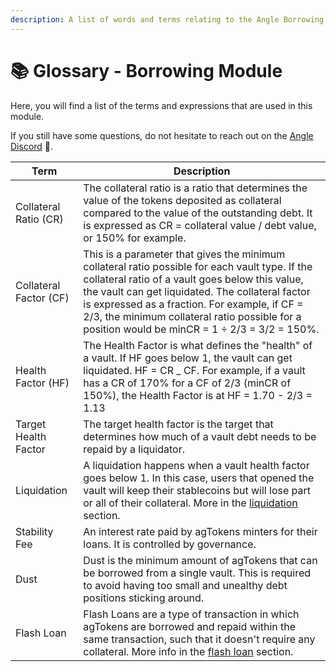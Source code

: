 ```yaml
---
description: A list of words and terms relating to the Angle Borrowing Module
---
```


# 📚 Glossary - Borrowing Module

Here, you will find a list of the terms and expressions that are used in this module.

If you still have some questions, do not hesitate to reach out on the [Angle Discord](https://discord.gg/67WSSZqBG6) 📐.

| Term                   | Description                                                                                                                                                                                                                                                                                                                                                |
| ---------------------- | ---------------------------------------------------------------------------------------------------------------------------------------------------------------------------------------------------------------------------------------------------------------------------------------------------------------------------------------------------------- |
| Collateral Ratio (CR)  | The collateral ratio is a ratio that determines the value of the tokens deposited as collateral compared to the value of the outstanding debt. It is expressed as CR = collateral value / debt value, or 150% for example.                                                                                                                                 |
| Collateral Factor (CF) | This is a parameter that gives the minimum collateral ratio possible for each vault type. If the collateral ratio of a vault goes below this value, the vault can get liquidated. The collateral factor is expressed as a fraction. For example, if CF = 2/3, the minimum collateral ratio possible for a position would be minCR = 1 ÷ 2/3 = 3/2 = 150\%. |
| Health Factor (HF)     | The Health Factor is what defines the "health" of a vault. If HF goes below 1, the vault can get liquidated. HF = CR \_ CF. For example, if a vault has a CR of 170% for a CF of 2/3 (minCR of 150%), the Health Factor is at HF = 1.70 - 2/3 = 1.13                                                                                                       |
| Target Health Factor   | The target health factor is the target that determines how much of a vault debt needs to be repaid by a liquidator.                                                                                                                                                                                                                                        |
| Liquidation            | A liquidation happens when a vault health factor goes below 1. In this case, users that opened the vault will keep their stablecoins but will lose part or all of their collateral. More in the [liquidation](/new-module/vaults/liquidations.md) section.                                                                                                 |
| Stability Fee          | An interest rate paid by agTokens minters for their loans. It is controlled by governance.                                                                                                                                                                                                                                                                 |
| Dust                   | Dust is the minimum amount of agTokens that can be borrowed from a single vault. This is required to avoid having too small and unealthy debt positions sticking around.                                                                                                                                                                                   |
| Flash Loan             | Flash Loans are a type of transaction in which agTokens are borrowed and repaid within the same transaction, such that it doesn't require any collateral. More info in the [flash loan](/new-module/flash-loan.md) section.                                                                                                                                |
